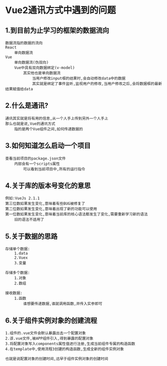 # Vue2通讯方式中遇到的问题

## 1.到目前为止学习的框架的数据流向

```
数据流指的数据的流向
React
	单向数据流
Vue
	单向数据流(伪双向)
	Vue中具有双向数据绑定(v-model)
		其实他也是单向数据流
			当用户修改input框的结果时,会自动修改data中的数据
			其实就是绑定了事件监听,监视用户的修改,当用户修改之后,会将数据框的最新结果赋值给data
```

## 2.什么是通讯?

```
通讯其实就是将有用的信息,从一个人手上传到另外一个人手上
那么也就是说,Vue的通讯方式
	指的是两个Vue组件之间,如何传递数据的
```

## 3.如何知道怎么启动一个项目

```
查看当前项目的package.json文件
	内部会有一个scripts属性
		可以看到当前项目中,所有的运行指令
```

## 4.关于库的版本号变化的意思

```
例如:VueJs 2.1.1
第三位数如果发生变化,意味着有些BUG被修复了
第二位数如果发生变化,意味着出现了新的功能可以使用
第一位数如果发生变化,意味着当前库的核心语法都发生了变化,需要重新学习新的语法
	旧的语法不适用了
```

## 5.关于数据的思路

```
存储单个数据:
	1.data
	2.Vuex
	3.变量
	
存储多个数据:
	1.对象
	2.数组
	
接收数据:
	1.函数
		谁想要传递数据,谁就调用函数,并传入实参即可
```

## 6.关于组件实例对象的创建流程

```
1.组件的.vue文件会默认暴露出去一个配置对象
2.该.vue文件,被APP组件引入,得到暴露的配置对象
3.将配置对象写入components属性值进行注册,生成当前组件专属的构造函数
4.在template中,使用流程3创建的构造函数,生成全新的组件实例对象

也就是说配置对象的创建时间,远早于组件实例对象的创建时间
```

